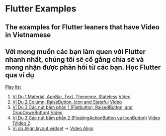 # Flutter Examples

## The examples for Flutter leaners that have Video in Vietnamese

## Với mong muốn các bạn làm quen với Flutter nhanh nhất, chúng tôi sẽ cố gắng chia sẽ và mong nhận được phản hồi từ các bạn. Học Flutter qua ví dụ

[Play list](https://www.youtube.com/playlist?list=PLM4bSt3Dxgu0UTHB7hoiH10zueylcyib3)

1. [Ví Dụ 1 Material, AppBar, Text, Thememe, Stateless](flutter_hello) [Video](https://www.youtube.com/watch?v=NH_uMfhXHs4)
2. [Ví Dụ 2 Column, RaiseButton, Icon and Stateful](flutter_stateful) [Video](https://www.youtube.com/watch?v=XTntFVnb3n8)
3. [Ví Dụ 3 Các nút bấm phần 1 (Flatbutton, RaisedButton, and DropDownButton)](flutter_vidu3) [Video](https://www.youtube.com/watch?v=6PYA7C_jsCg&t=7s)
4. [Ví Dụ 3 Các nút bấm phần 2 (FloatingActionButton va IconButton)](flutter_vidu3) [Video 1](https://www.youtube.com/watch?v=BDeT6FbK5Co)[Video 2](https://www.youtube.com/watch?v=9ul5ScqPflg)
5. [Vi du Align layout widget](flutter_layouts/lib/singlechild/align_layout.dart) -> [Video Align](https://www.youtube.com/watch?v=NztPL8a--rw)

